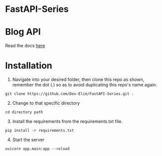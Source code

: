 # FastAPI-Series

# Blog API

Read the docs [here](https://fastapi-develie.herokuapp.com/docs)

# Installation

1. Navigate into your desired folder, then clone this repo as shown, remember the dot (.) so as to avoid duplicating this repo's name again.

`git clone https://github.com/Dev-Elie/FastAPI-Series.git .`

2. Change to that specific directory

`cd directory path`

3. Install the requirements from the requirements.txt file.

`pip install -r requirements.txt`

4. Start the server

`uvicorn app.main:app --reload`
